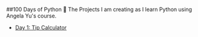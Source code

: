 ##100 Days of Python 🐍
The Projects I am creating as I learn Python using Angela Yu's course.
- [Day 1: Tip Calculator](https://github.com/FrancoCarrera1/tip-calculator-start)
